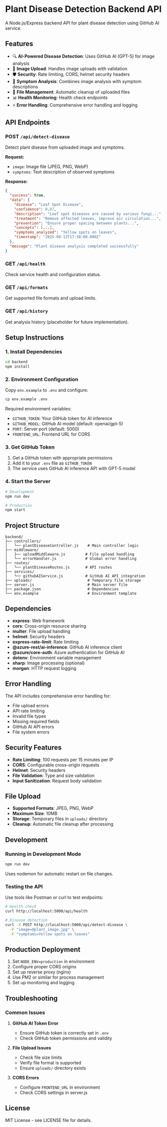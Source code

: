 # Plant Disease Detection Backend API

A Node.js/Express backend API for plant disease detection using GitHub AI service.

## Features

- 🔍 **AI-Powered Disease Detection**: Uses GitHub AI (GPT-5) for image analysis
- 📸 **Image Upload**: Handles image uploads with validation
- 🛡️ **Security**: Rate limiting, CORS, helmet security headers
- 📝 **Symptom Analysis**: Combines image analysis with symptom descriptions
- 🧹 **File Management**: Automatic cleanup of uploaded files
- 📊 **Health Monitoring**: Health check endpoints
- ⚡ **Error Handling**: Comprehensive error handling and logging

## API Endpoints

### POST `/api/detect-disease`
Detect plant disease from uploaded image and symptoms.

**Request:**
- `image`: Image file (JPEG, PNG, WebP)
- `symptoms`: Text description of observed symptoms

**Response:**
```json
{
  "success": true,
  "data": {
    "disease": "Leaf Spot Disease",
    "confidence": 0.87,
    "description": "Leaf spot diseases are caused by various fungi...",
    "treatment": "Remove affected leaves, improve air circulation...",
    "prevention": "Ensure proper spacing between plants...",
    "concepts": [...],
    "symptoms_analyzed": "Yellow spots on leaves",
    "timestamp": "2025-09-13T17:30:00.000Z"
  },
  "message": "Plant disease analysis completed successfully"
}
```

### GET `/api/health`
Check service health and configuration status.

### GET `/api/formats`
Get supported file formats and upload limits.

### GET `/api/history`
Get analysis history (placeholder for future implementation).

## Setup Instructions

### 1. Install Dependencies
```bash
cd backend
npm install
```

### 2. Environment Configuration
Copy `env.example` to `.env` and configure:

```bash
cp env.example .env
```

Required environment variables:
- `GITHUB_TOKEN`: Your GitHub token for AI inference
- `GITHUB_MODEL`: GitHub AI model (default: openai/gpt-5)
- `PORT`: Server port (default: 5000)
- `FRONTEND_URL`: Frontend URL for CORS

### 3. Get GitHub Token
1. Get a GitHub token with appropriate permissions
2. Add it to your `.env` file as `GITHUB_TOKEN`
3. The service uses GitHub AI inference API with GPT-5 model

### 4. Start the Server
```bash
# Development
npm run dev

# Production
npm start
```

## Project Structure

```
backend/
├── controllers/
│   └── plantDiseaseController.js    # Main controller logic
├── middleware/
│   ├── uploadMiddleware.js         # File upload handling
│   └── errorHandler.js             # Global error handling
├── routes/
│   └── plantDiseaseRoutes.js       # API routes
├── services/
│   └── githubAIService.js          # GitHub AI API integration
├── uploads/                         # Temporary file storage
├── server.js                        # Main server file
├── package.json                     # Dependencies
└── env.example                      # Environment template
```

## Dependencies

- **express**: Web framework
- **cors**: Cross-origin resource sharing
- **multer**: File upload handling
- **helmet**: Security headers
- **express-rate-limit**: Rate limiting
- **@azure-rest/ai-inference**: GitHub AI inference client
- **@azure/core-auth**: Azure authentication for GitHub AI
- **dotenv**: Environment variable management
- **sharp**: Image processing (optional)
- **morgan**: HTTP request logging

## Error Handling

The API includes comprehensive error handling for:
- File upload errors
- API rate limiting
- Invalid file types
- Missing required fields
- GitHub AI API errors
- File system errors

## Security Features

- **Rate Limiting**: 100 requests per 15 minutes per IP
- **CORS**: Configurable cross-origin requests
- **Helmet**: Security headers
- **File Validation**: Type and size validation
- **Input Sanitization**: Request body validation

## File Upload

- **Supported Formats**: JPEG, PNG, WebP
- **Maximum Size**: 10MB
- **Storage**: Temporary files in `uploads/` directory
- **Cleanup**: Automatic file cleanup after processing

## Development

### Running in Development Mode
```bash
npm run dev
```
Uses nodemon for automatic restart on file changes.

### Testing the API
Use tools like Postman or curl to test endpoints:

```bash
# Health check
curl http://localhost:5000/api/health

# Disease detection
curl -X POST http://localhost:5000/api/detect-disease \
  -F "image=@plant_image.jpg" \
  -F "symptoms=Yellow spots on leaves"
```

## Production Deployment

1. Set `NODE_ENV=production` in environment
2. Configure proper CORS origins
3. Set up reverse proxy (nginx)
4. Use PM2 or similar for process management
5. Set up monitoring and logging

## Troubleshooting

### Common Issues

1. **GitHub AI Token Error**
   - Ensure GitHub token is correctly set in `.env`
   - Check GitHub token permissions and validity

2. **File Upload Issues**
   - Check file size limits
   - Verify file format is supported
   - Ensure `uploads/` directory exists

3. **CORS Errors**
   - Configure `FRONTEND_URL` in environment
   - Check CORS settings in server.js

## License

MIT License - see LICENSE file for details.